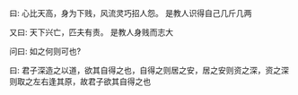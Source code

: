 曰: 心比天高，身为下贱，风流灵巧招人怨。 是教人识得自己几斤几两

又曰: 天下兴亡，匹夫有责。 是教人身贱而志大

问曰: 如之何则可也?

曰: 君子深造之以道，欲其自得之也，自得之则居之安，居之安则资之深，资之深则取之左右逢其原，故君子欲其自得之也
